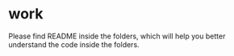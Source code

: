# work
Please find README inside the folders, which will help you better understand the code inside the folders.
